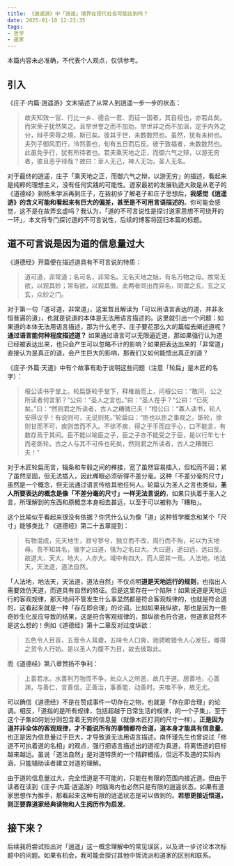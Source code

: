 ```yaml
---
title: 《逍遥游》中「逍遥」境界在现代社会可能达到吗？
date: 2025-01-10 12:23:35
tags:
- 哲学
- 道家
---
```


本篇内容未必准确，不代表个人观点，仅供参考。

## 引入

《庄子·内篇·逍遥游》文末描述了从常人到逍遥一步一步的状态：

> 故夫知效一官、行比一乡、德合一君、而征一国者，其自视也，亦若此矣。而宋荣子犹然笑之。且举世誉之而不加劝，举世非之而不加沮，定乎内外之分，辩乎荣辱之境，斯已矣。彼其于世，未数数然也。虽然，犹有未树也。夫列子御风而行，泠然善也，旬有五日而后反。彼于致福者，未数数然也。此虽免乎行，犹有所待者也。若夫乘天地之正，而御六气之辩，以游无穷者，彼且恶乎待哉？故曰：至人无己，神人无功，圣人无名。

对于最终的逍遥，庄子「乘天地之正，而御六气之辩，以游无穷」的描述，看起来是纯粹的理想主义，没有任何实践的可能性。道家最初的发展轨迹大致是从老子的《道德经》到杨朱学派再到庄子，在我初步了解老子和庄子思想后，**我感觉《逍遥游》的含义可能和看起来有巨大的偏差，甚至是不可用言语描述的**。你可能会感觉，这不是在故弄玄虚吗？我认为，「道的不可言说性是探讨道家思想不可绕开的一环」，本文将专门探讨道的不可言说性，后续的博客将回归本篇的标题。

## 道不可言说是因为道的信息量过大

《道德经》开篇便在描述道具有不可言说的特质：

> 道可道，非常道；名可名，非常名。无名天地之始，有名万物之母。故常无欲，以观其妙；常有欲，以观其徼。此两者同出而异名，同谓之玄，玄之又玄，众妙之门。

对于第一句「道可道，非常道」，这里暂且解读为「可以用语言表达的道，并非永恒普遍的道」，也就是说道的本体是无法用语言描述的。这里就引出一个问题：如果道的本体无法用语言描述，那为什么老子、庄子要花那么大的篇幅去阐述道呢？**通过语言能何种程度描述道？** 如果通过语言可以无限逼近道，那如果强行认为道已经被表达出来，也只会产生可以忽略不计的影响？如果把表达出来的「非常道」直接认为是真正的道，会产生巨大的影响，那我们又如何能悟出真正的道？

《庄子·外篇·天道》中有个故事有助于说明这些问题（注意「轮扁」是木匠的名字）：

> 桓公读书于堂上。轮扁斲轮于堂下，释椎凿而上，问桓公曰：“敢问，公之所读者何言邪？”公曰：“圣人之言也。”曰：“圣人在乎？”公曰：“已死矣。”曰：“然则君之所读者，古人之糟魄已夫！”桓公曰：“寡人读书，轮人安得议乎！有说则可，无说则死。”轮扁曰：“臣也以臣之事观之。斲轮，徐则甘而不可，疾则苦而不入。不徐不疾，得之于手而应于心，口不能言，有数存焉于其间。臣不能以喻臣之子，臣之子亦不能受之于臣，是以行年七十而老斲轮。古之人与其不可传也死矣，然则君之所读者，古人之糟魄已夫！”

对于木匠轮扁而言，辐条和车毂之间的榫接，宽了虽然容易插入，但松而不固；紧了虽然坚固，但无法插入，因此榫眼必须斫得不差分毫。这种「不差分毫的尺寸」虽然是一个概念，但无法通过语言传给其他任何人。轮扁认为圣人之言也类似，**圣人所要表达的概念是像「不差分毫的尺寸」一样无法言说的**，如果只执着于圣人之言，所理解到的东西和原概念本身相去甚远，以至于可以被称为「糟粕」。

这个比喻似乎看起来很没有依据？你凭什么认为像「道」这种哲学概念和某个「尺寸」能够类比？《道德经》第二十五章提到：

> 有物混成，先天地生，寂兮寥兮，独立而不改，周行而不殆，可以为天地母。吾不知其名，强字之曰道，强为之名曰大。大曰逝，逝曰远，远曰反。故道大，天大，地大，人亦大。域中有四大，而人居其一焉。人法地，地法天，天法道，道法自然。

「人法地，地法天，天法道，道法自然」不仅点明**道是天地运行的规则**，也指出人需要效仿天道，而道具有自然的特征。但是这里存在一个陷阱！如果说道是天地运行的客观规律，那天地间不管发生什么事显然都是符合客观规律的，也就是符合道的，这看起来就是一种「存在即合理」的论调。比如如果我纵欲，那也是因为一些奇妙生化反应导致的结果，这是符合客观规律的，那纵欲也符合道，但道家显然不是这么想的！例如《道德经》第十二章反对过度纵欲：

> 五色令人目盲，五音令人耳聋，五味令人口爽，驰骋畋猎令人心发狂，难得之货令人行妨。是以圣人为腹不为目，故去彼取此。

而《道德经》第八章赞扬不争利：

> 上善若水。水善利万物而不争，处众人之所恶，故几于道。居善地，心善渊，与善仁，言善信，正善治，事善能，动善时。夫唯不争，故无尤。

可以确信《道德经》不是在赞成事件一切存在之物，也就是「存在即合理」的论调。相反，「道指的是所有规律，包括超越于日常生活的规律，的一个子集」，至于这个子集如何划分则包含着无穷的信息量（就像木匠打洞的尺寸一样）。**正是因为道并非全体的客观规律，才不能说所有的事情都符合道，道本身才能具有信息量**。也正是因为信息量过于巨大，才导致道无法用语言描述。南怀瑾先生也曾说过「修道不可执着道的名相」的观点，强行把语言描述出的道视为真道，将离悟道的目标越来越远。虽说「道法自然」是对道特质的一个精辟概括，但远不及道的实际内涵，只能辅助读者建立对道的理解。

由于道的信息量过大，完全悟道是不可能的，只能在有限的范围内接近道。但由于读者在读到《庄子·内篇·逍遥游》时脑海内也必然只是有限的逍遥状态，如果有道家思想作为推手，那看起来这种有限的逍遥状态是可以做到的。**若想更接近悟道，则正要靠道家经典读物和人生阅历作为启发**。

## 接下来？

后续我将尝试指出对「逍遥」这一概念理解中的常见误区，以及进一步讨论本次标题中的问题。如果有机会，我可能会探讨其他中哲流派和道家的区别和联系。